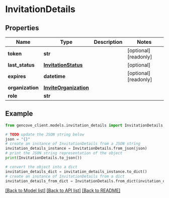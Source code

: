 # InvitationDetails


## Properties

Name | Type | Description | Notes
------------ | ------------- | ------------- | -------------
**token** | **str** |  | [optional] [readonly]
**last_status** | [**InvitationStatus**](InvitationStatus.md) |  | [optional]
**expires** | **datetime** |  | [optional] [readonly]
**organization** | [**InviteOrganization**](InviteOrganization.md) |  |
**role** | **str** |  |

## Example

```python
from gencove_client.models.invitation_details import InvitationDetails

# TODO update the JSON string below
json = "{}"
# create an instance of InvitationDetails from a JSON string
invitation_details_instance = InvitationDetails.from_json(json)
# print the JSON string representation of the object
print(InvitationDetails.to_json())

# convert the object into a dict
invitation_details_dict = invitation_details_instance.to_dict()
# create an instance of InvitationDetails from a dict
invitation_details_from_dict = InvitationDetails.from_dict(invitation_details_dict)
```
[[Back to Model list]](../README.md#documentation-for-models) [[Back to API list]](../README.md#documentation-for-api-endpoints) [[Back to README]](../README.md)
